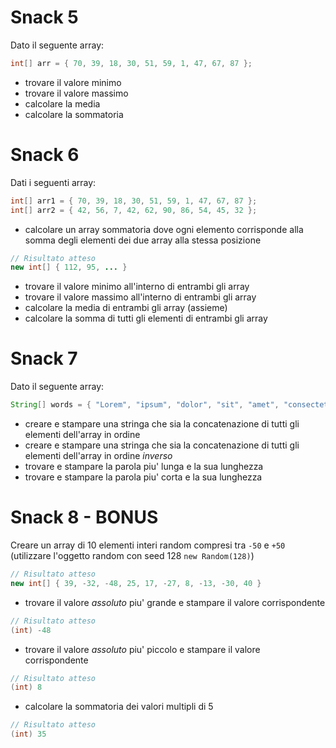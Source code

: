 # Snack 5
Dato il seguente array:
```java
int[] arr = { 70, 39, 18, 30, 51, 59, 1, 47, 67, 87 };
```

- trovare il valore minimo
- trovare il valore massimo
- calcolare la media
- calcolare la sommatoria

# Snack 6
Dati i seguenti array:
```java
int[] arr1 = { 70, 39, 18, 30, 51, 59, 1, 47, 67, 87 };
int[] arr2 = { 42, 56, 7, 42, 62, 90, 86, 54, 45, 32 };
```

- calcolare un array sommatoria dove ogni elemento corrisponde alla somma degli elementi dei due array alla stessa posizione
```java
// Risultato atteso
new int[] { 112, 95, ... }
```
- trovare il valore minimo all'interno di entrambi gli array
- trovare il valore massimo all'interno di entrambi gli array
- calcolare la media di entrambi gli array (assieme)
- calcolare la somma di tutti gli elementi di entrambi gli array

# Snack 7
Dato il seguente array:
```java
String[] words = { "Lorem", "ipsum", "dolor", "sit", "amet", "consectetur", "adipisicing", "elit" };
```
- creare e stampare una stringa che sia la concatenazione di tutti gli elementi dell'array in ordine
- creare e stampare una stringa che sia la concatenazione di tutti gli elementi dell'array in ordine *inverso*
- trovare e stampare la parola piu' lunga e la sua lunghezza
- trovare e stampare la parola piu' corta e la sua lunghezza

# Snack 8 - BONUS
Creare un array di 10 elementi interi random compresi tra `-50` e `+50` (utilizzare l'oggetto random con seed 128 `new Random(128)`)
```java
// Risultato atteso
new int[] { 39, -32, -48, 25, 17, -27, 8, -13, -30, 40 }
```
- trovare il valore *assoluto* piu' grande e stampare il valore corrispondente
```java
// Risultato atteso
(int) -48
```
- trovare il valore *assoluto* piu' piccolo e stampare il valore corrispondente
```java
// Risultato atteso
(int) 8
```
- calcolare la sommatoria dei valori multipli di 5
```java
// Risultato atteso
(int) 35
```